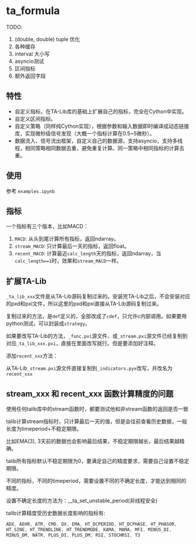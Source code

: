 # ta_formula

TODO:
 1. (double, double) tuple 优化
1. 各种缓存
2. interval 大小写
3. asyncio测试
4. 区间指标
6. 额外返回字段

## 特性

- 自定义指标，在TA-Lib库的基础上扩展自己的指标，完全在Cython中实现。
- 自定义区间指标。
- 自定义策略（同样纯Cython实现），根据参数和输入数据即时编译成动态链接库，实现微秒级信号发现（大概一个指标计算在0.5~5微秒）。
- 数据流入、信号流出框架，自定义自己的数据源，支持asyncio，支持多线程，相同策略相同数据去重，避免重复计算。同一策略中相同指标的计算去重。

## 使用

参考 `examples.ipynb`

## 指标

一个指标有三个版本，比如MACD：

1. `MACD`: 从头到尾计算所有指标，返回ndarray。
2. `stream_MACD`: 只计算最后一天的指标，返回float。
3. `recent_MACD`: 计算最近`calc_length`天的指标，返回ndarray，当`calc_length==1`时，效果和`stream_MACD`一样。

## 扩展TA-Lib

`_ta_lib_xxx`文件是从TA-Lib源码复制过来的。安装完TA-Lib之后，不会安装对应的pxd和pxi文件，所以这里的pxd和pxi直接从TA-Lib源码复制过来。

复制过来的方法，是`def`定义的，全部改成了`cdef`，只允许c内部调用。如果要用python测试，可以封装成`strategy`。

如果要改写TA-Lib的方法，`_func.pxi`源文件、或`_stream.pxi`源文件已经复制到对应`_ta_lib_xxx.pxi`，直接在里面改写就行。但是要添加好注释。

添加`recent_xxx`方法：

从TA-Lib`_stream.pxi`源文件直接复制到`_indicators.pyx`改写，并改名为`recent_xxx`

## stream_xxx 和 recent_xxx 函数计算精度的问题

使用任何talib库中的stream函数时，都要测试他和非stream函数的返回是否一致

talib计算stream指标时，只计算最后一天的值，但是会往前查看历史数据，一般长度为timeperiod+不稳定期限。

比如EMA(3), 3天前的数据也会影响最后结果，不稳定期限越长，最后结果越精确。

talib所有指标默认不稳定期限为0，要满足自己的精度要求，需要自己设置不稳定期限。

不同的指标，不同的timeperiod，需要设置不同的不确定长度，才能达到相同的精度。

设置不确定长度的方法为：__ta_set_unstable_period(非线程安全)

talib计算精度受历史数据长度影响的指标有:

```c
ADX, ADXR, ATR, CMO, DX, EMA, HT_DCPERIOD, HT_DCPHASE, HT_PHASOR,
HT_SINE, HT_TRENDLINE, HT_TRENDMODE, KAMA, MAMA, MFI, MINUS_DI,
MINUS_DM, NATR, PLUS_DI, PLUS_DM, RSI, STOCHRSI, T3
```
